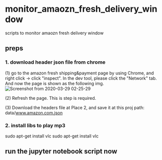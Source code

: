 # monitor_amaozn_fresh_delivery_window
scripts to monitor amaozn fresh delivery window

## preps
### 1. download header json file from chrome
(1) go to the amazon fresh shipping&payment page by using Chrome, and right click -> click "inspect". In the dev tool, please click the "Network" tab.  
And now the page is shown as the following img.
![Screenshot from 2020-03-29 02-25-29](https://user-images.githubusercontent.com/19834770/77845931-59c6ea80-7167-11ea-964d-97f4ec069feb.png)

(2) Refresh the page. This is step is required.

(3) Download the headers file at Place 2, and save it at this proj path: data/www.amazon.com.json

### 2. install libs to play mp3
sudo apt-get install vlc
sudo apt-get install vlc

## run the jupyter notebook script now

